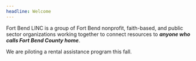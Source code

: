 ```yaml
---
headline: Welcome
---
```

Fort Bend LINC is a group of Fort Bend nonprofit, faith-based, and public sector organizations working together to connect resources to ***anyone who calls Fort Bend County home***.

We are piloting a rental assistance program this fall.